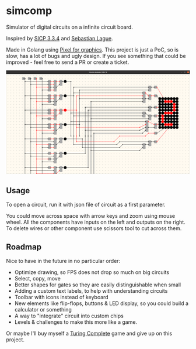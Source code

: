 # simcomp
Simulator of digital circuits on a infinite circuit board.

Inspired by [SICP 3.3.4](https://bunyk.github.io/posts/sicp3.3.4) and [Sebastian Lague](https://www.youtube.com/watch?v=QZwneRb-zqA).

Made in Golang using [Pixel for graphics](https://github.com/faiface/pixel). This project is just a PoC, so is slow, has a lot of bugs and ugly design. If you see something that could be improved - feel free to send a PR or create a ticket.

![screenshot](./screenshot.png)

## Usage

To open a circuit, run it with json file of circuit as a first parameter. 

You could move across space with arrow keys and zoom using mouse wheel. All the components have inputs on the left and outputs on the right. To delete wires or other component use scissors tool to cut across them.


## Roadmap 

Nice to have in the future in no particular order:

- Optimize drawing, so FPS does not drop so much on big circuits
- Select, copy, move
- Better shapes for gates so they are easily distinguishable when small
- Adding a custom text labels, to help with understanding circuits
- Toolbar with icons instead of keyboard
- New elements like flip-flops, buttons & LED display, so you could build a calculator or something
- A way to "integrate" circuit into custom chips
- Levels & challenges to make this more like a game.

Or maybe I'll buy myself a [Turing Complete](https://store.steampowered.com/app/1444480/Turing_Complete/) game and give up on this project.
